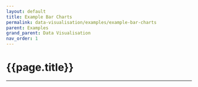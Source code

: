```yaml
---
layout: default
title: Example Bar Charts
permalink: data-visualisation/examples/example-bar-charts
parent: Examples
grand_parent: Data Visualisation
nav_order: 1
---
```


# {{page.title}}

---